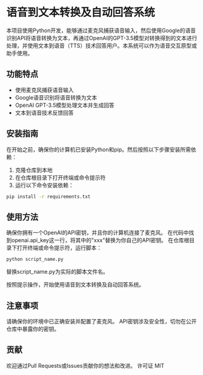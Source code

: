 # 语音到文本转换及自动回答系统

本项目使用Python开发，能够通过麦克风捕获语音输入，然后使用Google的语音识别API将语音转换为文本，再通过OpenAI的GPT-3.5模型对转换得到的文本进行处理，并使用文本到语音（TTS）技术回答用户。本系统可以作为语音交互原型或助手使用。

## 功能特点

- 使用麦克风捕获语音输入
- Google语音识别将语音转换为文本
- OpenAI GPT-3.5模型处理文本并生成回答
- 文本到语音技术反馈回答

## 安装指南

在开始之前，确保你的计算机已安装Python和pip。然后按照以下步骤安装所需依赖：

1. 克隆仓库到本地
2. 在仓库根目录下打开终端或命令提示符
3. 运行以下命令安装依赖：

```bash
pip install -r requirements.txt
```

## 使用方法

确保你拥有一个OpenAI的API密钥，并且你的计算机连接了麦克风。
在代码中找到openai.api_key这一行，将其中的"xxx"替换为你自己的API密钥。
在仓库根目录下打开终端或命令提示符，运行脚本：

```bash
python script_name.py
```

替换script_name.py为实际的脚本文件名。

按照提示操作，开始使用语音到文本转换及自动回答系统。

## 注意事项

请确保你的环境中已正确安装并配置了麦克风。
API密钥涉及安全性，切勿在公开仓库中暴露你的密钥。

## 贡献

欢迎通过Pull Requests或Issues贡献你的想法和改进。
许可证
MIT
